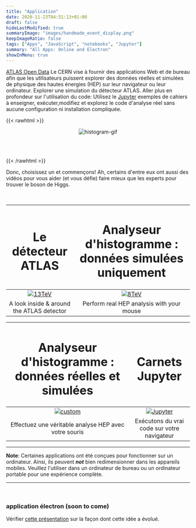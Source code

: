 ```yaml
---
title: "Application"
date: 2020-11-23T04:51:13+01:00
draft: false
hideLastModified: true
summaryImage: "images/handmade_event_display.png"
keepImageRatio: false
tags: ["Apps", "JavaScript", "notebooks", "Jupyter"]
summary: "All Apps: Online and Electron"
showInMenu: true
---
```



[ATLAS Open Data](http://opendata.atlas.cern) Le CERN vise à fournir des applications Web et de bureau afin que les utilisateurs puissent explorer des données réelles et simulées de physique des hautes énergies (HEP) sur leur navigateur ou leur ordinateur. Explorer une simulation du détecteur ATLAS. Aller plus en profondeur sur l'utilisation du code: 
Utilisez le [Jupyter](https://jupyter.org/) exemples de cahiers à enseigner, exécuter,modifiez et explorez le code d'analyse réel sans aucune configuration ni installation compliquée.

{{< rawhtml >}}
<script async src="https://unpkg.com/mermaid@8.2.3/dist/mermaid.min.js"></script>

<CENTER>

<img src="images/opendata-8tev.gif" alt="histogram-gif">

</CENTER>

<br></br>

{{< /rawhtml >}}

Donc, choisissez un et commençons! Ah, certains d'entre eux ont aussi des vidéos pour vous aider (et vous défie) faire mieux que les experts pour trouver le boson de Higgs.

&nbsp;

| <h1><b>Le détecteur ATLAS</b></h1> | <h1><b>Analyseur d'histogramme : données simulées uniquement</b></h1> |
|        :---:        |        :---:       |
| [![13TeV](http://opendata.atlas.cern/DataAndTools/pictures/handmade_event_display.png)](../detector-app/) | [![8TeV](http://opendata.atlas.cern/DataAndTools/pictures/handmade_WAnalysis.png)](../histogram-analyser-02/) |
| A look inside & around the ATLAS detector | Perform real HEP analysis with your mouse |


| <h1><b>Analyseur d'histogramme : données réelles et simulées</b></h1> | <h1><b>Carnets Jupyter</b></h1> |
|        :---:        |        :---:        |
| [![custom](http://opendata.atlas.cern/DataAndTools/pictures/handmade_ROOTbrowser.png)](../histogram-analyser-03/) | [![Jupyter](http://opendata.atlas.cern/DataAndTools/pictures/handmade_visualisation.png)](http://opendata.atlas.cern/release/2020/documentation/notebooks/intro.html) |
|Effectuez une véritable analyse HEP avec votre souris | Exécutons du vrai code sur votre navigateur |


---

**Note**: Certaines applications ont été conçues pour fonctionner sur un ordinateur. Ainsi, ils peuvent ***not*** bien redimensionner dans les appareils mobiles. Veuillez l'utiliser dans un ordinateur de bureau ou un ordinateur portable pour une expérience complète.


---

<br>

### application électron  (soon to come)
Vérifier [cette présentation](http://universidad.ch/ATLAS/outreach/presentations/March_28_2018/_book/intro.html) sur la façon dont cette idée a évolué.

</br>
